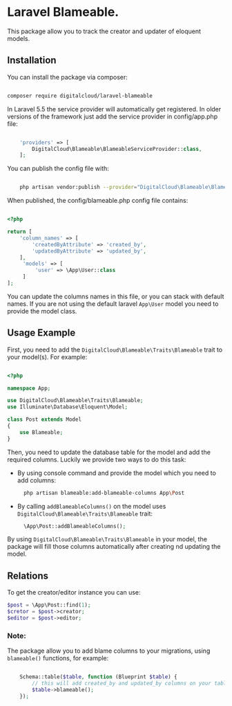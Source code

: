 # Laravel Blameable.

This package allow you to track the creator and updater of eloquent models.

## Installation

You can install the package via composer:

```bash

composer require digitalcloud/laravel-blameable

```

In Laravel 5.5 the service provider will automatically get registered. In older versions of the framework just add the service provider in config/app.php file:

```php

    'providers' => [
        DigitalCloud\Blameable\BlameableServiceProvider::class,
    ];

```


You can publish the config file with:

```bash

    php artisan vendor:publish --provider="DigitalCloud\Blameable\BlameableServiceProvider" --tag="config"

```

When published, the config/blameable.php config file contains:

```php

<?php

return [
    'column_names' => [
        'createdByAttribute' => 'created_by',
        'updatedByAttribute' => 'updated_by',
    ],
     'models' => [
         'user' => \App\User::class
     ]
];

```

You can update the columns names in this file, or you can stack with default names.
If you are not using the default laravel `App\User` model you need to provide the model class.


## Usage Example

First, you need to add the `DigitalCloud\Blameable\Traits\Blameable` trait to your model(s). For example:

```php

<?php

namespace App;

use DigitalCloud\Blameable\Traits\Blameable;
use Illuminate\Database\Eloquent\Model;

class Post extends Model
{
    use Blameable;
}

```

Then, you need to update the database table for the model and add the required columns. Luckily we provide two ways to do this task:

* By using console command and provide the model which you need to add columns:

    ```bash
      php artisan blameable:add-blameable-columns App\Post
    ```
    
* By calling `addBlameableColumns()` on the model uses `DigitalCloud\Blameable\Traits\Blameable` trait:

    ```php
      \App\Post::addBlameableColumns();
    ```

By using `DigitalCloud\Blameable\Traits\Blameable` in your model, the package will fill those columns automatically after creating nd updating the model.

## Relations

To get the creator/editor instance you can use:

```php
$post = \App\Post::find(1);
$cretor = $post->creator;
$editor = $post->editor;
```

### Note:

The package allow you to add blame columns to your migrations, using `blameable()` functions, for example:

```php

    Schema::table($table, function (Blueprint $table) {
        // this will add created_by and updated_by columns on your table.
        $table->blameable();
    });
            
``` 

